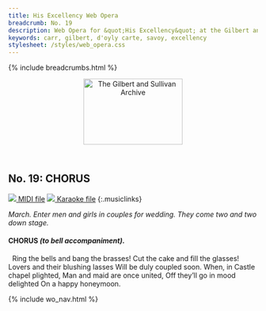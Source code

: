 ```yaml
---
title: His Excellency Web Opera
breadcrumb: No. 19
description: Web Opera for &quot;His Excellency&quot; at the Gilbert and Sullivan Archive
keywords: carr, gilbert, d'oyly carte, savoy, excellency
stylesheet: /styles/web_opera.css
---
```


{% include breadcrumbs.html %}
<header>
    <a href="../../index.html"><img src="https://gsarchive.net/layout/images/logo3sm.jpg" alt="The Gilbert and Sullivan Archive" width="200" height="133" border="0"></a>
    <div class=titlecard style="background-color: #515056; background-image: url(../graphics/title.gif)" title="His Excellency"></div>
</header>

## No. 19: CHORUS

[ ![](/layout/images/midi.gif) MIDI file](../midi/hex19.mid)
[ ![](/layout/images/midi_karaoke.gif) Karaoke file](../midi/kar/hex19.kar)
{:.musiclinks}

*March. Enter men and girls in couples for wedding. They come two and two down stage.*
#### CHORUS *(to bell accompaniment).*
&nbsp;
Ring the bells and bang the brasses!
Cut the cake and fill the glasses!
Lovers and their blushing lasses
Will be duly coupled soon.
When, in Castle chapel plighted,
Man and maid are once united,
Off they’ll go in mood delighted
On a happy honeymoon.

{% include wo_nav.html %}
